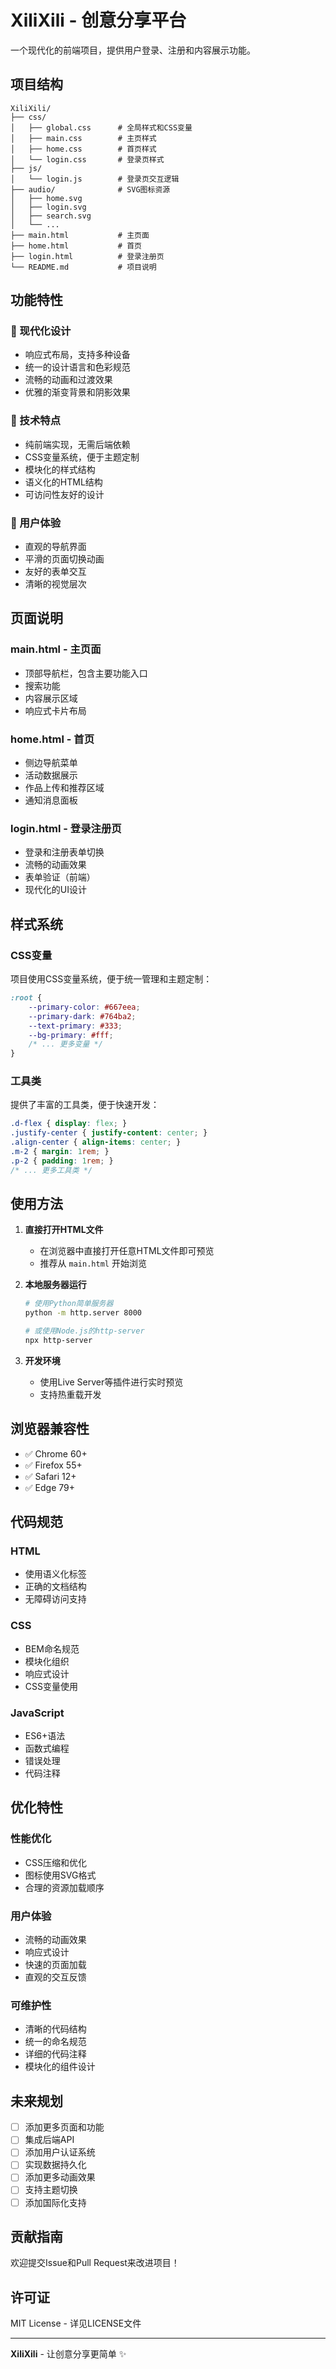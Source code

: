 # XiliXili - 创意分享平台

一个现代化的前端项目，提供用户登录、注册和内容展示功能。

## 项目结构

```
XiliXili/
├── css/
│   ├── global.css      # 全局样式和CSS变量
│   ├── main.css        # 主页样式
│   ├── home.css        # 首页样式
│   └── login.css       # 登录页样式
├── js/
│   └── login.js        # 登录页交互逻辑
├── audio/              # SVG图标资源
│   ├── home.svg
│   ├── login.svg
│   ├── search.svg
│   └── ...
├── main.html           # 主页面
├── home.html           # 首页
├── login.html          # 登录注册页
└── README.md           # 项目说明
```

## 功能特性

### 🎨 现代化设计
- 响应式布局，支持多种设备
- 统一的设计语言和色彩规范
- 流畅的动画和过渡效果
- 优雅的渐变背景和阴影效果

### 🔧 技术特点
- 纯前端实现，无需后端依赖
- CSS变量系统，便于主题定制
- 模块化的样式结构
- 语义化的HTML结构
- 可访问性友好的设计

### 📱 用户体验
- 直观的导航界面
- 平滑的页面切换动画
- 友好的表单交互
- 清晰的视觉层次

## 页面说明

### main.html - 主页面
- 顶部导航栏，包含主要功能入口
- 搜索功能
- 内容展示区域
- 响应式卡片布局

### home.html - 首页
- 侧边导航菜单
- 活动数据展示
- 作品上传和推荐区域
- 通知消息面板

### login.html - 登录注册页
- 登录和注册表单切换
- 流畅的动画效果
- 表单验证（前端）
- 现代化的UI设计

## 样式系统

### CSS变量
项目使用CSS变量系统，便于统一管理和主题定制：

```css
:root {
    --primary-color: #667eea;
    --primary-dark: #764ba2;
    --text-primary: #333;
    --bg-primary: #fff;
    /* ... 更多变量 */
}
```

### 工具类
提供了丰富的工具类，便于快速开发：

```css
.d-flex { display: flex; }
.justify-center { justify-content: center; }
.align-center { align-items: center; }
.m-2 { margin: 1rem; }
.p-2 { padding: 1rem; }
/* ... 更多工具类 */
```

## 使用方法

1. **直接打开HTML文件**
   - 在浏览器中直接打开任意HTML文件即可预览
   - 推荐从 `main.html` 开始浏览

2. **本地服务器运行**
   ```bash
   # 使用Python简单服务器
   python -m http.server 8000
   
   # 或使用Node.js的http-server
   npx http-server
   ```

3. **开发环境**
   - 使用Live Server等插件进行实时预览
   - 支持热重载开发

## 浏览器兼容性

- ✅ Chrome 60+
- ✅ Firefox 55+
- ✅ Safari 12+
- ✅ Edge 79+

## 代码规范

### HTML
- 使用语义化标签
- 正确的文档结构
- 无障碍访问支持

### CSS
- BEM命名规范
- 模块化组织
- 响应式设计
- CSS变量使用

### JavaScript
- ES6+语法
- 函数式编程
- 错误处理
- 代码注释

## 优化特性

### 性能优化
- CSS压缩和优化
- 图标使用SVG格式
- 合理的资源加载顺序

### 用户体验
- 流畅的动画效果
- 响应式设计
- 快速的页面加载
- 直观的交互反馈

### 可维护性
- 清晰的代码结构
- 统一的命名规范
- 详细的代码注释
- 模块化的组件设计

## 未来规划

- [ ] 添加更多页面和功能
- [ ] 集成后端API
- [ ] 添加用户认证系统
- [ ] 实现数据持久化
- [ ] 添加更多动画效果
- [ ] 支持主题切换
- [ ] 添加国际化支持

## 贡献指南

欢迎提交Issue和Pull Request来改进项目！

## 许可证

MIT License - 详见LICENSE文件

---

**XiliXili** - 让创意分享更简单 ✨
